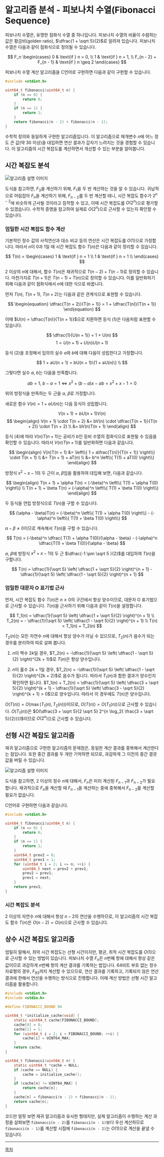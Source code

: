# 알고리즘 분석 - 피보나치 수열(Fibonacci Sequence)

피보나치 수열은, 유명한 점화식 수열 중 하나입니다. 피보나치 수열의 비율이 수렴하는 값은 황금비(golden ratio), $\dfrac{1 + \sqrt 5}{2}$로 알려져 있습니다. 피보나치 수열은 다음과 같이 점화식으로 정의될 수 있습니다.

$$
F_n
\begin{cases}
0 & \text{if } n = 0, \\
1 & \text{if } n = 1, \\
F_{n - 2} + F_{n - 1} & \text{if } n \geq 2
\end{cases}
$$


피보나치 수열 계산 알고리즘을 C언어로 구현하면 다음과 같이 구현할 수 있습니다.

```c
#include <stdint.h>

uint64_t fibonacci(uint64_t n) {
    if (n == 0) {
        return 0;
    }
    if (n == 1) {
        return 1;
    }
    return fibonacci(n - 2) + fibonacci(n - 1);
}
```

수학적 정의와 동일하게 구현한 알고리즘입니다. 이 알고리즘으로 매개변수 $n$에 어느 정도 큰 값(약 $30$ 이상)을 대입하면 연산 결과가 갑자기 느려지는 것을 경험할 수 있습니다. 이 알고리즘의 시간 복잡도를 계산하면서 개선할 수 있는 부분을 알아봅니다.

## 시간 복잡도 분석


![알고리즘 설명 이미지](./media/fibonacci-graph.png)

도식을 참고하면, $F_3$을 계산하기 위해, $F_{1}$을 두 번 계산하는 것을 알 수 있습니다. 귀납적으로 어림잡아 $F_n$을 계산하기 위해, $F_{n - 2}$를 두 번 계산할 테니, 시간 복잡도 함수가 $2^{n - 2}$에 비슷하게 근사될 것이라고 짐작할 수 있고, 이때 시간 복잡도를 $O(2^n)$으로 평가할 수 있겠습니다. 수학적 증명을 참고하여 실제로 $O(2^n)$으로 근사할 수 있는지 확인할 수 있습니다.

### 엄밀한 시간 복잡도 함수 계산

기본적인 정수 값의 사칙연산과 대소 비교 등의 연산은 시간 복잡도를 $O(1)$으로 가정합니다. 따라서 $n$이 $0$과 $1$일 때 시간 복잡도 함수 $T(n)$은 다음과 같이 정리할 수 있습니다.

$$
T(n) =
\begin{cases}
1 & \text{if } n = 1 \\
1 & \text{if } n = 1 \\
\end{cases}
$$

$2$ 이상의 $n$에 대해서, 함수 $T(n)$은 재귀적으로 $T(n - 2) + T(n - 1)$로 정의할 수 있습니다. 마찬가지로 $T(n + 1)$은 $T(n - 1) + T(n)$으로 정의할 수 있습니다. 이를 일반화하기 위해 다음과 같이 점화식에서 $n$에 대한 식으로 바꿉니다.

먼저 $T(n)$, $T(n + 1)$, $T(n + 2)$는 다음과 같은 관계식으로 표현할 수 있습니다.

$$
\begin{equation}
\dfrac{T(n + 2)}{T(n + 1)} = 1 + \dfrac{T(n)}{T(n + 1)}
\end{equation}
$$

이때 $U(n) = \dfrac{T(n)}{T(n + 1)}$으로 치환하면 등식 $(1)$은 다음처럼 표현할 수 있습니다.

$$
\dfrac{1}{U(n + 1)} = 1 + U(n)
$$
$$
\begin{equation}
1 = U(n + 1) + U(n)U(n + 1)
\end{equation}
$$

등식 $(2)$을 조정해서 임의의 실수 $a$와 $b$에 대해 다음이 성립한다고 가정합니다.

$$
1 + aU(n + 1) = bU(n + 1)\{1 + aU(n)\} \\
$$

그렇다면 실수 $a$, $b$는 다음을 만족합니다.

$$
ab = 1, \ b - a = 1 \Longleftrightarrow x^2 + (b - a)x - ab = x^2 + x - 1 = 0
$$

위의 방정식을 만족하는 두 근을 $\alpha$, $\beta$로 가정합니다.

새로운 함수 $V(n) = 1 + aU(n)$는 다음 등식이 성립합니다.

$$
\begin{equation}
V(n + 1) = bU(n + 1)V(n)
\end{equation}
$$
$$
\begin{align}
V(n + 1) \cdot T(n + 2) &= bV(n) \cdot \dfrac{T(n + 1)}{T(n + 2)} \cdot T(n + 2) \\
&= bV(n)T(n + 1)
\end{align}
$$

등식 $(4)$에 따라 $V(n)T(n + 1)$는 공비가 $b$인 등비 수열의 점화식으로 표현될 수 있음을 확인할 수 있습니다. 따라서 $V(n)T(n + 1)$를 일반화하면 다음과 같습니다.

$$
\begin{align}
V(n)T(n + 1) &= \left\\{ 1 + a\frac{T(n)}{T(n + 1)} \right\\} \cdot T(n + 1) \\ 
&= T(n + 1) + aT(n) \\
&= b^n \left\\{ T(1) + aT(0) \right\\}
\end{align}
$$  

방정식 $x^2 - x - 1$의 두 근이 $\alpha$, $\beta$임을 활용하여 대입해 보면, 다음과 같습니다.

$$
\begin{align}
T(n + 1) + \alpha T(n) = (-\beta)^n \left\\{ T(1) + \alpha T(0) \right\\} \\
T(n + 1) + \beta T(n) = (-\alpha)^n \left\\{ T(1) + \beta T(0) \right\\}
\end{align}
$$

두 등식을 연립 방정식으로 $T(n)$을 구할 수 있습니다.

$$
(\alpha - \beta)T(n) = (-\beta)^n \left\\{ T(1) + \alpha T(0) \right\\} - (-\alpha)^n \left\\{ T(1) + \beta T(0) \right\\}
$$

$\alpha - \beta \neq 0$이므로 계속해서 $T(n)$을 구할 수 있습니다.

$$
T(n) =  (-\beta)^n \dfrac{ T(1) + \alpha T(0)}{\alpha - \beta} - (-\alpha)^n \dfrac{T(1) + \beta T(0)}{\alpha - \beta}
$$

$\alpha$, $\beta$에 방정식 $x^2 + x - 1$의 두 근 $\dfrac{-1 \pm \sqrt 5 }{2}$를 대입하여 $T(n)$을 구합니다.

$$
T(n) = \dfrac{1}{\sqrt 5} \left( \dfrac{1 + \sqrt 5}{2} \right)^{n + 1} - \dfrac{1}{\sqrt 5} \left( \dfrac{1 - \sqrt 5}{2} \right)^{n + 1}
$$

### 엄밀한 대문자 O 표기법 근사

먼저, 시간 복잡도 함수 $T(n)$은 $n \geq 0$의 구간에서 항상 양수이므로, 대문자 O 표기법으로 근사할 수 있습니다. $T(n)$을 근사하기 위해 다음과 같이 $T(n)$을 설정합니다.

$$
T_1(n) = \dfrac{1}{\sqrt 5} \left( \dfrac{1 + \sqrt 5}{2} \right)^{n + 1} \\ 
T_2(n) = - \dfrac{1}{\sqrt 5} \left( \dfrac{1 - \sqrt 5}{2} \right)^{n + 1} \\ 
T(n) = T_1(n) + T_2(n)
$$

$T_2(n)$는 모든 자연수 $n$에 대해서 항상 양수가 아닐 수 있으므로, $T_2(n)$가 음수가 되는 경우를 분리하여 따로 살펴 봅니다. 

1. $n$이 짝수 $2k$일 경우, $T_2(n) = -\dfrac{1}{\sqrt 5} \left( \dfrac{1 - \sqrt 5}{2} \right)^{2k + 1}$로 $T(n)$은 항상 양수입니다.

2. $n$이 홀수 $2k + 1$일 경우, $T_2(n) = -\dfrac{1}{\sqrt 5} \left( \dfrac{1 - \sqrt 5}{2} \right)^{2k + 2}$로 음수가 됩니다. 따라서 $T_1(n)$과 합한 결과가 양수인지 확인하면 됩니다. $T_1(n) + T_2(n) = \dfrac{1}{\sqrt 5} \left( \dfrac{3 + \sqrt 5}{2} \right)^{k + 1} - \dfrac{1}{\sqrt 5} \left( \dfrac{3 - \sqrt 5}{2} \right)^{k + 1} > 0$으로 양수입니다. 따라서 이 경우에도 $T(n)$은 양수입니다.

$O(T(n)) = O(\max(T_1(n), T_2(n)))$이므로, $O(T(n)) = O(T_1(n))$으로 근사할 수 있습니다. $O(T_1(n))$은 $O(\dfrac{3 + \sqrt 5}{2 \sqrt 5} 2^{n \log_2{ \frac{3 + \sqrt 5}{2}}})$이므로 $O(2^n)$으로 근사할 수 있습니다.

## 선형 시간 복잡도 알고리즘

재귀 알고리즘으로 구현한 알고리즘의 문제점은, 동일한 계산 결과를 중복해서 계산한다는 점입니다. 또한 중간 결과를 두 개만 기억하면 되므로, 과감하게 그 이전의 중간 결괏값을 버릴 수 있습니다.

![알고리즘 설명 이미지](./media/fibonacci-iterative.png)

도식을 참고하면, $2$ 이상의 정수 $n$에 대해서, $F_n$은 미리 계산된 $F_{n - 1}$과 $F_{n - 2}$가 필요합니다. 재귀적으로 $F_n$을 계산할 때 $F_{n - 1}$을 계산하는 중에 중복해서 $F_{n - 2}$를 계산할 필요가 없습니다.

C언어로 구현하면 다음과 같습니다.

```c
#include <stdint.h>

uint64_t fibonacci(uint64_t n) {
    if (n == 0) {
        return 0;
    }
    if (n == 1) {
        return 1;
    }
    uint64_t prev2 = 0;
    uint64_t prev1 = 1;
    for (uint64_t i = 2; i <= n; ++i) {
        uint64_t next = prev2 + prev1;
        prev2 = prev1;
        prev1 = next;
    }
    return prev1;
}
```

### 시간 복잡도 분석

$2$ 이상의 자연수 $n$에 대해서 항상 $n - 2$의 연산을 수행하므로, 이 알고리즘의 시간 복잡도 함수 $T(n)$은 $O(n-2) = O(n)$으로 근사할 수 있습니다.

## 상수 시간 복잡도 알고리즘

엄밀히 말해서, 최악 시간 복잡도는 선형 시간이지만, 평균, 최적 시간 복잡도를 $O(1)$으로 근사할 수 있는 방법이 있습니다. 피보나치 수열 $F_n$은 $n$번째 항에 대해서 항상 같은 값이므로 과감하게 $n$번째 항의 계산 결과를 기록하는 법입니다. 64비트 부호 없는 정수 자료형의 경우, $F_{93}$까지 계산할 수 있으므로, 연산 결과를 기록하고, 기록되지 않은 연산 결과에 한해서 연산을 수행하는 방식으로 진행합니다. 이때 계산 방법은 선형 시간 알고리즘을 활용합니다. 

```c
#include <stdint.h>
#include <stdio.h>

#define FIBONACCI_BOUND 94

uint64_t *initialize_cache(void) {
    static uint64_t cache[FIBONACCI_BOUND];
    cache[0] = 0;
    cache[1] = 1;
    for (uint64_t i = 2; i < FIBONACCI_BOUND; ++i) {
        cache[i] = UINT64_MAX;
    }
    return cache;
}

uint64_t fibonacci(uint64_t n) {
    static uint64_t *cache = NULL;
    if (cache == NULL) {
        cache = initialize_cache();
    }
    if (cache[n] != UINT64_MAX) {
        return cache[n];
    }
    cache[n] = fibonacci(n - 2) + fibonacci(n - 1);
    return cache[n];
}
```

코드만 얼핏 보면 재귀 알고리즘과 유사한 형태지만, 실제 알고리즘이 수행하는 계산 과정을 살펴보면 `fibonacci(n - 2)`를 `fibonacci(n - 1)`보다 우선 계산하므로 `fibonacci(n - 1)`를 계산할 시점에 `fibonacci(n - 2)`는 $O(1)$으로 계산을 끝낼 수 있습니다.

----

[목차](./readme.md)
